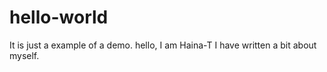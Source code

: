 # hello-world
It is just a example of a demo.
hello, I am Haina-T
I have written a bit about myself.
